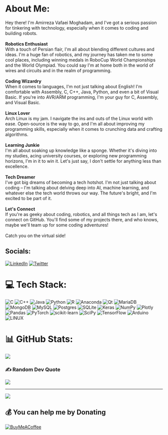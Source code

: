 # About Me:
Hey there! I'm Amirreza Vafaei Moghadam, and I've got a serious passion for tinkering with technology, especially when it comes to coding and building robots.<br><br>**Robotics Enthusiast**<br>With a touch of Persian flair, I'm all about blending different cultures and ideas. I'm a huge fan of robotics, and my journey has taken me to some cool places, including winning medals in RoboCup World Championships and the World Olympiad. You could say I'm at home both in the world of wires and circuits and in the realm of programming.<br><br>**Coding Wizardry**<br>When it comes to languages, I'm not just talking about English! I'm comfortable with Assembly, C, C++, Java, Python, and even a bit of Visual Basic. If you're into AVR/ARM programming, I'm your guy for C, Assembly, and Visual Basic.<br><br>**Linux Lover**<br>Arch Linux is my jam. I navigate the ins and outs of the Linux world with ease. Open-source is the way to go, and I'm all about improving my programming skills, especially when it comes to crunching data and crafting algorithms.<br><br>**Learning Junkie**<br>I'm all about soaking up knowledge like a sponge. Whether it's diving into my studies, acing university courses, or exploring new programming horizons, I'm in it to win it. Let's just say, I don't settle for anything less than excellence.<br><br>**Tech Dreamer**<br>I've got big dreams of becoming a tech hotshot. I'm not just talking about coding – I'm talking about delving deep into AI, machine learning, and whatever else the tech world throws our way. The future's bright, and I'm excited to be part of it.<br><br>**Let's Connect**<br>If you're as geeky about coding, robotics, and all things tech as I am, let's connect on GitHub. You'll find some of my projects there, and who knows, maybe we'll team up for some coding adventures!<br><br>Catch you on the virtual side!


## Socials:
[![LinkedIn](https://img.shields.io/badge/LinkedIn-%230077B5.svg?logo=linkedin&logoColor=white)](https://linkedin.com/in/vafaeim) [![Twitter](https://img.shields.io/badge/Twitter-%231DA1F2.svg?logo=Twitter&logoColor=white)](https://twitter.com/vafaeim) 

# 💻 Tech Stack:
![C](https://img.shields.io/badge/c-%2300599C.svg?style=for-the-badge&logo=c&logoColor=white) ![C++](https://img.shields.io/badge/c++-%2300599C.svg?style=for-the-badge&logo=c%2B%2B&logoColor=white) ![Java](https://img.shields.io/badge/java-%23ED8B00.svg?style=for-the-badge&logo=java&logoColor=white) ![Python](https://img.shields.io/badge/python-3670A0?style=for-the-badge&logo=python&logoColor=ffdd54) ![R](https://img.shields.io/badge/r-%23276DC3.svg?style=for-the-badge&logo=r&logoColor=white) ![Anaconda](https://img.shields.io/badge/Anaconda-%2344A833.svg?style=for-the-badge&logo=anaconda&logoColor=white) ![Qt](https://img.shields.io/badge/Qt-%23217346.svg?style=for-the-badge&logo=Qt&logoColor=white) ![MariaDB](https://img.shields.io/badge/MariaDB-003545?style=for-the-badge&logo=mariadb&logoColor=white) ![MongoDB](https://img.shields.io/badge/MongoDB-%234ea94b.svg?style=for-the-badge&logo=mongodb&logoColor=white) ![MySQL](https://img.shields.io/badge/mysql-%2300f.svg?style=for-the-badge&logo=mysql&logoColor=white) ![Postgres](https://img.shields.io/badge/postgres-%23316192.svg?style=for-the-badge&logo=postgresql&logoColor=white) ![SQLite](https://img.shields.io/badge/sqlite-%2307405e.svg?style=for-the-badge&logo=sqlite&logoColor=white) ![Keras](https://img.shields.io/badge/Keras-%23D00000.svg?style=for-the-badge&logo=Keras&logoColor=white) ![NumPy](https://img.shields.io/badge/numpy-%23013243.svg?style=for-the-badge&logo=numpy&logoColor=white) ![Plotly](https://img.shields.io/badge/Plotly-%233F4F75.svg?style=for-the-badge&logo=plotly&logoColor=white) ![Pandas](https://img.shields.io/badge/pandas-%23150458.svg?style=for-the-badge&logo=pandas&logoColor=white) ![PyTorch](https://img.shields.io/badge/PyTorch-%23EE4C2C.svg?style=for-the-badge&logo=PyTorch&logoColor=white) ![scikit-learn](https://img.shields.io/badge/scikit--learn-%23F7931E.svg?style=for-the-badge&logo=scikit-learn&logoColor=white) ![SciPy](https://img.shields.io/badge/SciPy-%230C55A5.svg?style=for-the-badge&logo=scipy&logoColor=%white) ![TensorFlow](https://img.shields.io/badge/TensorFlow-%23FF6F00.svg?style=for-the-badge&logo=TensorFlow&logoColor=white) ![Arduino](https://img.shields.io/badge/-Arduino-00979D?style=for-the-badge&logo=Arduino&logoColor=white) ![LINUX](https://img.shields.io/badge/Linux-FCC624?style=for-the-badge&logo=linux&logoColor=black)
# 📊 GitHub Stats:
![](https://github-readme-stats.vercel.app/api/top-langs/?username=vafaeim&theme=radical&hide_border=false&include_all_commits=false&count_private=true&layout=compact)

### ✍️ Random Dev Quote
![](https://quotes-github-readme.vercel.app/api?type=horizontal&theme=radical)

---
[![](https://visitcount.itsvg.in/api?id=vafaeim&icon=2&color=1)](https://visitcount.itsvg.in)

  ## 💰 You can help me by Donating
  [![BuyMeACoffee](https://img.shields.io/badge/Buy%20Me%20a%20Coffee-ffdd00?style=for-the-badge&logo=buy-me-a-coffee&logoColor=black)](https://buymeacoffee.com/vafaei) 

  
<!-- Proudly created with GPRM ( https://gprm.itsvg.in ) -->
